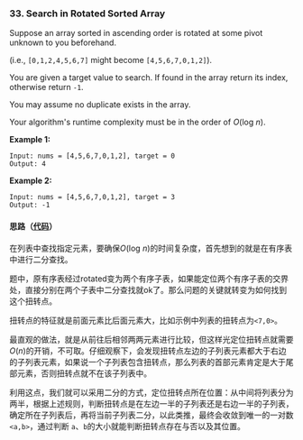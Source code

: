 ### 33. Search in Rotated Sorted Array

Suppose an array sorted in ascending order is rotated at some pivot unknown to you beforehand.

(i.e., `[0,1,2,4,5,6,7]` might become `[4,5,6,7,0,1,2]`).

You are given a target value to search. If found in the array return its index, otherwise return `-1`.

You may assume no duplicate exists in the array.

Your algorithm's runtime complexity must be in the order of *O*(log *n*).

**Example 1:**

```
Input: nums = [4,5,6,7,0,1,2], target = 0
Output: 4
```

**Example 2:**

```
Input: nums = [4,5,6,7,0,1,2], target = 3
Output: -1
```

#### 思路（[代码](Solution.java)）

在列表中查找指定元素，要确保*O*(log *n*)的时间复杂度，首先想到的就是在有序表中进行二分查找。

题中，原有序表经过rotated变为两个有序子表，如果能定位两个有序子表的交界处，直接分别在两个子表中二分查找就ok了。那么问题的关键就转变为如何找到这个扭转点。

扭转点的特征就是前面元素比后面元素大，比如示例中列表的扭转点为`<7,0>`。

最直观的做法，就是从前往后相邻两两元素进行比较，但这样光定位扭转点就需要*O*(*n*)的开销，不可取。仔细观察下，会发现扭转点左边的子列表元素都大于右边的子列表元素，如果说一个子列表包含扭转点，那么列表的首部元素肯定是大于尾部元素，否则扭转点就不在该子列表中。

利用这点，我们就可以采用二分的方式，定位扭转点所在位置：从中间将列表分为两半，根据上述规则，判断扭转点是在左边一半的子列表还是右边一半的子列表，确定所在子列表后，再将当前子列表二分，以此类推，最终会收敛到唯一的一对数`<a,b>`，通过判断	`a`、`b`的大小就能判断扭转点存在与否以及其位置。

